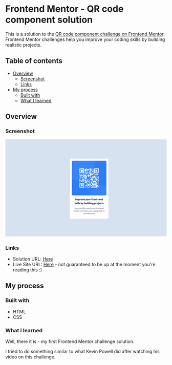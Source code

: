 # Frontend Mentor - QR code component solution

This is a solution to the [QR code component challenge on Frontend Mentor](https://www.frontendmentor.io/challenges/qr-code-component-iux_sIO_H). Frontend Mentor challenges help you improve your coding skills by building realistic projects.

## Table of contents

- [Overview](#overview)
  - [Screenshot](#screenshot)
  - [Links](#links)
- [My process](#my-process)
  - [Built with](#built-with)
  - [What I learned](#what-i-learned)

## Overview

### Screenshot

![](./screenshots/screenshot_chrome.png)

### Links

- Solution URL: [Here](https://github.com/milutindzunic-localsearch/frontendmentor-qr-code-component)
- Live Site URL: [Here](https://milutindzunic-localsearch.github.io) - not guaranteed to be up at the moment you're reading this :)

## My process

### Built with

- HTML
- CSS

### What I learned

Well, there it is - my first Frontend Mentor challenge solution.

I tried to do something similar to what Kevin Powell did after watching his video on this challenge.
